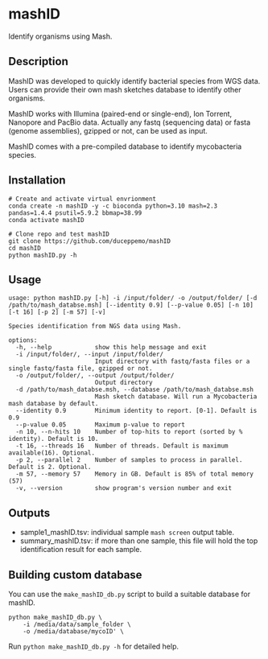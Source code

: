 # mashID
Identify organisms using Mash.

## Description
MashID was developed to quickly identify bacterial species from WGS data. Users can provide their own mash sketches database to identify other organisms.

MashID works with Illumina (paired-end or single-end), Ion Torrent, Nanopore and PacBio data. Actually any fastq (sequencing data) or fasta (genome assemblies), gzipped or not, can be used as input.

MashID comes with a pre-compiled database to identify mycobacteria species.
## Installation
```commandline
# Create and activate virtual envrionment
conda create -n mashID -y -c bioconda python=3.10 mash=2.3 pandas=1.4.4 psutil=5.9.2 bbmap=38.99
conda activate mashID

# Clone repo and test mashID
git clone https://github.com/duceppemo/mashID
cd mashID
python mashID.py -h
```

## Usage
```
usage: python mashID.py [-h] -i /input/folder/ -o /output/folder/ [-d /path/to/mash_databse.msh] [--identity 0.9] [--p-value 0.05] [-n 10] [-t 16] [-p 2] [-m 57] [-v]

Species identification from NGS data using Mash.

options:
  -h, --help            show this help message and exit
  -i /input/folder/, --input /input/folder/
                        Input directory with fastq/fasta files or a single fastq/fasta file, gzipped or not.
  -o /output/folder/, --output /output/folder/
                        Output directory
  -d /path/to/mash_databse.msh, --database /path/to/mash_databse.msh
                        Mash sketch database. Will run a Mycobacteria mash database by default.
  --identity 0.9        Minimum identity to report. [0-1]. Default is 0.9
  --p-value 0.05        Maximum p-value to report
  -n 10, --n-hits 10    Number of top-hits to report (sorted by % identity). Default is 10.
  -t 16, --threads 16   Number of threads. Default is maximum available(16). Optional.
  -p 2, --parallel 2    Number of samples to process in parallel. Default is 2. Optional.
  -m 57, --memory 57    Memory in GB. Default is 85% of total memory (57)
  -v, --version         show program's version number and exit
```

## Outputs
- sample1_mashID.tsv: individual sample `mash screen` output table.
- summary_mashID.tsv: if more than one sample, this file will hold the top identification result for each sample.

## Building custom database
You can use the `make_mashID_db.py` script to build a suitable database for mashID.
```commandline
python make_mashID_db.py \
    -i /media/data/sample_folder \
    -o /media/database/mycoID' \
```
Run `python make_mashID_db.py -h` for detailed help.
